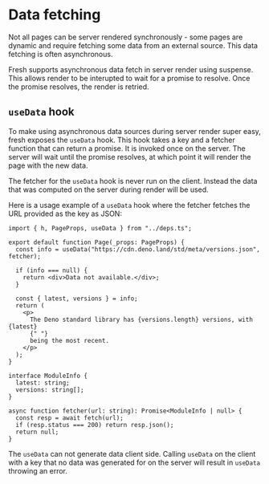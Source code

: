 # Data fetching

Not all pages can be server rendered synchronously - some pages are dynamic and
require fetching some data from an external source. This data fetching is often
asynchronous.

Fresh supports asynchronous data fetch in server render using suspense. This
allows render to be interupted to wait for a promise to resolve. Once the
promise resolves, the render is retried.

## `useData` hook

To make using asynchronous data sources during server render super easy, fresh
exposes the `useData` hook. This hook takes a key and a fetcher function that
can return a promise. It is invoked once on the server. The server will wait
until the promise resolves, at which point it will render the page with the new
data.

The fetcher for the `useData` hook is never run on the client. Instead the data
that was computed on the server during render will be used.

Here is a usage example of a `useData` hook where the fetcher fetches the URL
provided as the key as JSON:

```tsx
import { h, PageProps, useData } from "../deps.ts";

export default function Page(_props: PageProps) {
  const info = useData("https://cdn.deno.land/std/meta/versions.json", fetcher);

  if (info === null) {
    return <div>Data not available.</div>;
  }

  const { latest, versions } = info;
  return (
    <p>
      The Deno standard library has {versions.length} versions, with {latest}
      {" "}
      being the most recent.
    </p>
  );
}

interface ModuleInfo {
  latest: string;
  versions: string[];
}

async function fetcher(url: string): Promise<ModuleInfo | null> {
  const resp = await fetch(url);
  if (resp.status === 200) return resp.json();
  return null;
}
```

The `useData` can not generate data client side. Calling `useData` on the client
with a key that no data was generated for on the server will result in `useData`
throwing an error.
